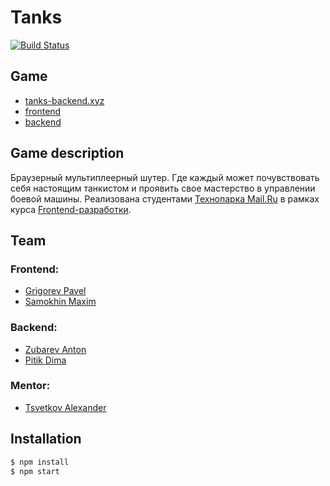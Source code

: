 # Tanks

[![Build Status](https://travis-ci.org/frontend-park-mail-ru/2017_2_crazy_coders.svg?branch=developer)](https://travis-ci.org/frontend-park-mail-ru/2017_2_crazy_coders)

## Game

* [tanks-backend.xyz](https://tanks-backend.xyz/) 
* [frontend](https://github.com/frontend-park-mail-ru/2017_2_crazy_coders)
* [backend](https://github.com/java-park-mail-ru/Something2.5D-09-2017)

## Game description

Браузерный мультиплеерный шутер. Где каждый может почувствовать себя настоящим танкистом и проявить свое мастерство в управлении боевой машины. 
Реализована студентами [Технопарка Mail.Ru](https://park.mail.ru) в рамках курса [Frontend-разработки](https://frontend-park-mailru.firebaseapp.com).

## Team

### Frontend:

 * [Grigorev Pavel](https://github.com/grigorevpv)
 * [Samokhin Maxim](https://github.com/MaxSamokhin)
 
### Backend:

 * [Zubarev Anton](https://github.com/ZubAnt)
 * [Pitik Dima](https://github.com/pitikdmitry)
 
### Mentor: 

 * [Tsvetkov Alexander](https://github.com/warprobot) 
 
## Installation

```sh
$ npm install 
$ npm start
```


